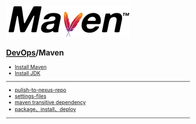 [![Maven](./resource/maven.png)](https://maven.apache.org/)
## [DevOps]/Maven

- [Install Maven](https://www.jianshu.com/p/4588327486a1)
- [Install JDK](https://www.jianshu.com/p/633f4aaf9049)
---

- [pulish-to-nexus-repo](./pulish-to-nexus-repo.md)
- [settings-files](./settings-files.md)
- [maven transitive dependency](https://blog.csdnnet/czp11210/article/details/9373459)
- [package、install、deploy](https://blog.csdnnet/zhaojianting/article/details/80324533)


------
[DevOps]: <../../README.md>
